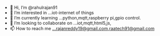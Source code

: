 - 👋 Hi, I’m @rahulrajan91
- 👀 I’m interested in ...iot-internet of things
- 🌱 I’m currently learning ...python,mqtt,raspberry pi,gpio control.
- 💞️ I’m looking to collaborate on ...iot,mqtt,html5,js,
- 📫 How to reach me ...rajanreddy19@gmail.com,raatech91@gmail.com

<!---
rahulrajan91/rahulrajan91 is a ✨ special ✨ repository because its `README.md` (this file) appears on your GitHub profile.
You can click the Preview link to take a look at your changes.
--->
